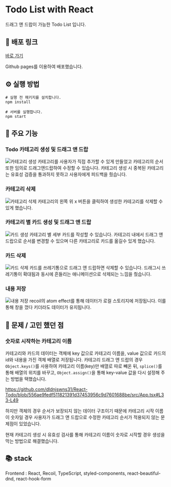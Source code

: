 # Todo List with React

드래그 앤 드랍이 가능한 Todo List 입니다.

## 📎 배포 링크

[바로 가기](https://dldnjswns31.github.io/React-Todo/)

Github pages를 이용하여 배포했습니다.

## ⚙️ 실행 방법

```
# 실행 전 패키지를 설치합니다.
npm install

# 서버를 실행합니다.
npm start
```

## 📝 주요 기능

### Todo 카테고리 생성 및 드래그 앤 드랍

![카테고리 생성](https://user-images.githubusercontent.com/71388830/207626662-1a4e0253-a177-4430-b173-a2aa7e373875.gif)
카테고리를 사용자가 직접 추가할 수 있게 만들었고 카테고리의 순서 또한 임의로 드래그앤드랍하여 수정할 수 있습니다. 카테고리 생성 시 중복된 카테고리는 유효성 검증을 통과하지 못하고 사용자에게 피드백을 줬습니다.

### 카테고리 삭제

![카테고리 삭제](https://user-images.githubusercontent.com/71388830/207626985-bf7827f0-458b-4912-ad65-effb93d4e7b8.gif)
카테고리의 왼쪽 위 x 버튼을 클릭하여 생성한 카테고리를 삭제할 수 있게 했습니다.

### 카테고리 별 카드 생성 및 드래그 앤 드랍

![카드 생성](https://user-images.githubusercontent.com/71388830/207626680-5b6431f5-00d0-4269-af2f-209f784e5a84.gif)
카테고리 별 세부 카드를 작성할 수 있습니다. 카테고리 내에서 드래그 앤 드랍으로 순서를 변경할 수 있으며 다른 카테고리로 카드를 옮길수 있게 했습니다.

### 카드 삭제

![카드 삭제](https://user-images.githubusercontent.com/71388830/207627075-c6d21fb9-3746-4458-b06d-e181d66f6e52.gif)
카드를 쓰레기통으로 드래그 앤 드랍하면 삭제할 수 있습니다. 드래그시 쓰레기통이 확대됨과 동시에 흔들리는 애니메이션으로 삭제되는 느낌을 줬습니다.

### 내용 저장

![내용 저장](https://user-images.githubusercontent.com/71388830/207627101-db062bb1-90a5-45a1-b1cd-9461f6ca6efc.gif)
recoil의 atom effect를 통해 데이터가 로컬 스토리지에 저장됩니다. 이를 통해 창을 껐다 키더라도 데이터가 유지됩니다.

## 🤔 문제 / 고민 했던 점

### 숫자로 시작하는 카테고리 이름

카테고리와 카드의 데이터는 객체에 key 값으로 카테고리 이름을, value 값으로 카드의 id와 내용을 가진 객체 배열로 저장됩니다.
카테고리 드래그 앤 드랍의 경우 `Object.keys()`를 사용하여 카테고리 이름(key)만 배열로 따로 빼온 뒤, `splice()`를 통해 배열의 위치를 바꾸고, `Object.assign()`을 통해 key-value 값을 다시 설정해 주는 방법을 택했습니다.

https://github.com/dldnjswns31/React-Todo/blob/556ae9fedf511821391d37453956c9d7601688be/src/App.tsx#L33-L49

하지만 객체의 경우 순서가 보장되지 않는 데이터 구조이기 때문에 카테고리 시작 이름이 숫자일 경우 사용자가 드래그 앤 드랍으로 수정한 카테고리 순서가 적용되지 않는 문제점이 있었습니다.

현재 카테고리 생성 시 유효성 검사를 통해 카테고리 이름이 숫자로 시작할 경우 생성을 막는 방법으로 해결했습니다.

## 📚 stack

Frontend : React, Recoil, TypeScript, styled-components, react-beautiful-dnd, react-hook-form
